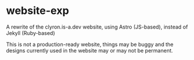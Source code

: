 # website-exp
A rewrite of the clyron.is-a.dev website, using Astro (JS-based), instead of Jekyll (Ruby-based)

This is not a production-ready website, things may be buggy and the designs currently used in the website may or may not be permanent.
